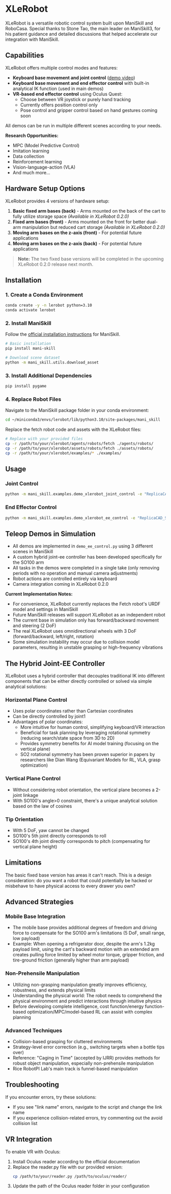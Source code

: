 # XLeRobot

XLeRobot is a versatile robotic control system built upon ManiSkill and RoboCasa. Special thanks to Stone Tao, the main leader on ManiSkill3, for his patient guidance and detailed discussions that helped accelerate our integration with ManiSkill.

## Capabilities

XLeRobot offers multiple control modes and features:

- **Keyboard base movement and joint control** ([demo video](#))
- **Keyboard base movement and end effector control** with built-in analytical IK function (used in main demos)
- **VR-based end effector control** using Oculus Quest:
  - Choose between VR joystick or purely hand tracking
  - Currently offers position control only
  - Pose control and gripper control based on hand gestures coming soon

All demos can be run in multiple different scenes according to your needs.

**Research Opportunities:**
- MPC (Model Predictive Control)
- Imitation learning
- Data collection
- Reinforcement learning
- Vision-language-action (VLA)
- And much more...

## Hardware Setup Options

XLeRobot provides 4 versions of hardware setup:

1. **Basic fixed arm bases (back)** - Arms mounted on the back of the cart to fully utilize storage space *(Available in XLeRobot 0.2.0)*
2. **Fixed arm bases (front)** - Arms mounted on the front for better dual-arm manipulation but reduced cart storage *(Available in XLeRobot 0.2.0)*
3. **Moving arm bases on the z-axis (front)** - For potential future applications
4. **Moving arm bases on the z-axis (back)** - For potential future applications

> **Note:** The two fixed base versions will be completed in the upcoming XLeRobot 0.2.0 release next month.

## Installation

### 1. Create a Conda Environment

```bash
conda create -y -n lerobot python=3.10
conda activate lerobot
```

### 2. Install ManiSkill

Follow the [official installation instructions](https://maniskill.readthedocs.io/en/latest/user_guide/getting_started/installation.html) for ManiSkill.

```bash
# Basic installation
pip install mani-skill

# Download scene dataset
python -m mani_skill.utils.download_asset
```

### 3. Install Additional Dependencies

```bash
pip install pygame
```

### 4. Replace Robot Files

Navigate to the ManiSkill package folder in your conda environment:

```bash
cd ~/miniconda3/envs/lerobot/lib/python3.10/site-packages/mani_skill
```

Replace the fetch robot code and assets with the XLeRobot files:

```bash
# Replace with your provided files
cp -r /path/to/your/xlerobot/agents/robots/fetch ./agents/robots/
cp -r /path/to/your/xlerobot/assets/robots/fetch ./assets/robots/
cp -r /path/to/your/xlerobot/examples/* ./examples/
```

## Usage

### Joint Control

```bash
python -m mani_skill.examples.demo_xlerobot_joint_control -e "ReplicaCAD_SceneManipulation-v1" --render-mode="human" --shader="rt-fast"
```

### End Effector Control

```bash
python -m mani_skill.examples.demo_xlerobot_ee_control -e "ReplicaCAD_SceneManipulation-v1" --render-mode="human" --shader="rt-fast"
```

## Teleop Demos in Simulation

- All demos are implemented in `demo_ee_control.py` using 3 different scenes in ManiSkill
- A custom hybrid joint-ee controller has been developed specifically for the SO100 arm
- All tasks in the demos were completed in a single take (only removing periods with no operation and manual camera adjustments)
- Robot actions are controlled entirely via keyboard
- Camera integration coming in XLeRobot 0.2.0

**Current Implementation Notes:**
- For convenience, XLeRobot currently replaces the Fetch robot's URDF model and settings in ManiSkill
- Future ManiSkill releases will support XLeRobot as an independent robot
- The current base in simulation only has forward/backward movement and steering (2 DoF)
- The real XLeRobot uses omnidirectional wheels with 3 DoF (forward/backward, left/right, rotation)
- Some simulation instability may occur due to collision model parameters, resulting in unstable grasping or high-frequency vibrations

## The Hybrid Joint-EE Controller

XLeRobot uses a hybrid controller that decouples traditional IK into different components that can be either directly controlled or solved via simple analytical solutions:

### Horizontal Plane Control
- Uses polar coordinates rather than Cartesian coordinates
- Can be directly controlled by joint1
- Advantages of polar coordinates:
  - More intuitive for human control, simplifying keyboard/VR interaction
  - Beneficial for task planning by leveraging rotational symmetry (reducing search/state space from 3D to 2D)
  - Provides symmetry benefits for AI model training (focusing on the vertical plane)
  - SO2 rotational symmetry has been proven superior in papers by researchers like Dian Wang (Equivariant Models for RL, VLA, grasp optimization)

### Vertical Plane Control
- Without considering robot orientation, the vertical plane becomes a 2-joint linkage
- With SO100's angle>0 constraint, there's a unique analytical solution based on the law of cosines

### Tip Orientation
- With 5 DoF, yaw cannot be changed
- SO100's 5th joint directly corresponds to roll
- SO100's 4th joint directly corresponds to pitch (compensating for vertical plane height)

## Limitations

The basic fixed base version has areas it can't reach. This is a design consideration: do you want a robot that could potentially be hacked or misbehave to have physical access to every drawer you own?

## Advanced Strategies

### Mobile Base Integration
- The mobile base provides additional degrees of freedom and driving force to compensate for the SO100 arm's limitations (5 DoF, small range, low payload)
- Example: When opening a refrigerator door, despite the arm's 1.2kg payload limit, using the cart's backward motion with an extended arm creates pulling force limited by wheel motor torque, gripper friction, and tire-ground friction (generally higher than arm payload)

### Non-Prehensile Manipulation
- Utilizing non-grasping manipulation greatly improves efficiency, robustness, and extends physical limits
- Understanding the physical world: The robot needs to comprehend the physical environment and predict interactions through intuitive physics
- Before developing complete intelligence, cost function/energy function-based optimization/MPC/model-based RL can assist with complex planning

### Advanced Techniques
- Collision-based grasping for cluttered environments
- Strategy-level error correction (e.g., switching targets when a bottle tips over)
- Reference: "Caging in Time" (accepted by IJRR) provides methods for robust object manipulation, especially non-prehensile manipulation
- Rice RobotPI Lab's main track is funnel-based manipulation

## Troubleshooting

If you encounter errors, try these solutions:

- If you see "link name" errors, navigate to the script and change the link name
- If you experience collision-related errors, try commenting out the avoid collision list

## VR Integration

To enable VR with Oculus:

1. Install Oculus reader according to the official documentation
2. Replace the reader.py file with our provided version:
   ```bash
   cp /path/to/your/reader.py /path/to/oculus/reader/
   ```
3. Update the path of the Oculus reader folder in your configuration